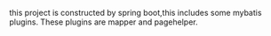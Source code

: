 this project is constructed by spring boot,this includes some mybatis plugins. These plugins are mapper and pagehelper.
